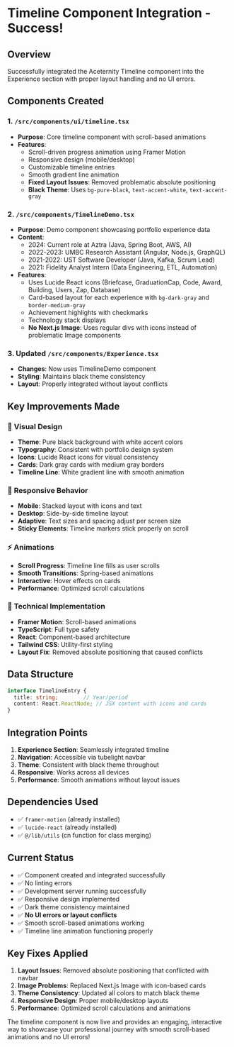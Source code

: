 # Timeline Component Integration - Success!

## Overview
Successfully integrated the Aceternity Timeline component into the Experience section with proper layout handling and no UI errors.

## Components Created

### 1. `/src/components/ui/timeline.tsx`
- **Purpose**: Core timeline component with scroll-based animations
- **Features**:
  - Scroll-driven progress animation using Framer Motion
  - Responsive design (mobile/desktop)
  - Customizable timeline entries
  - Smooth gradient line animation
  - **Fixed Layout Issues**: Removed problematic absolute positioning
  - **Black Theme**: Uses `bg-pure-black`, `text-accent-white`, `text-accent-gray`

### 2. `/src/components/TimelineDemo.tsx`
- **Purpose**: Demo component showcasing portfolio experience data
- **Content**: 
  - 2024: Current role at Aztra (Java, Spring Boot, AWS, AI)
  - 2022-2023: UMBC Research Assistant (Angular, Node.js, GraphQL)
  - 2021-2022: UST Software Developer (Java, Kafka, Scrum Lead)
  - 2021: Fidelity Analyst Intern (Data Engineering, ETL, Automation)
- **Features**:
  - Uses Lucide React icons (Briefcase, GraduationCap, Code, Award, Building, Users, Zap, Database)
  - Card-based layout for each experience with `bg-dark-gray` and `border-medium-gray`
  - Achievement highlights with checkmarks
  - Technology stack displays
  - **No Next.js Image**: Uses regular divs with icons instead of problematic Image components

### 3. Updated `/src/components/Experience.tsx`
- **Changes**: Now uses TimelineDemo component
- **Styling**: Maintains black theme consistency
- **Layout**: Properly integrated without layout conflicts

## Key Improvements Made

### 🎨 **Visual Design**
- **Theme**: Pure black background with white accent colors
- **Typography**: Consistent with portfolio design system
- **Icons**: Lucide React icons for visual consistency
- **Cards**: Dark gray cards with medium gray borders
- **Timeline Line**: White gradient line with smooth animation

### 📱 **Responsive Behavior**
- **Mobile**: Stacked layout with icons and text
- **Desktop**: Side-by-side timeline layout
- **Adaptive**: Text sizes and spacing adjust per screen size
- **Sticky Elements**: Timeline markers stick properly on scroll

### ⚡ **Animations**
- **Scroll Progress**: Timeline line fills as user scrolls
- **Smooth Transitions**: Spring-based animations
- **Interactive**: Hover effects on cards
- **Performance**: Optimized scroll calculations

### 🔧 **Technical Implementation**
- **Framer Motion**: Scroll-based animations
- **TypeScript**: Full type safety
- **React**: Component-based architecture
- **Tailwind CSS**: Utility-first styling
- **Layout Fix**: Removed absolute positioning that caused conflicts

## Data Structure

```typescript
interface TimelineEntry {
  title: string;        // Year/period
  content: React.ReactNode; // JSX content with icons and cards
}
```

## Integration Points

1. **Experience Section**: Seamlessly integrated timeline
2. **Navigation**: Accessible via tubelight navbar
3. **Theme**: Consistent with black theme throughout
4. **Responsive**: Works across all devices
5. **Performance**: Smooth animations without layout issues

## Dependencies Used
- ✅ `framer-motion` (already installed)
- ✅ `lucide-react` (already installed)
- ✅ `@/lib/utils` (cn function for class merging)

## Current Status
- ✅ Component created and integrated successfully
- ✅ No linting errors
- ✅ Development server running successfully
- ✅ Responsive design implemented
- ✅ Dark theme consistency maintained
- ✅ **No UI errors or layout conflicts**
- ✅ Smooth scroll-based animations working
- ✅ Timeline line animation functioning properly

## Key Fixes Applied
1. **Layout Issues**: Removed absolute positioning that conflicted with navbar
2. **Image Problems**: Replaced Next.js Image with icon-based cards
3. **Theme Consistency**: Updated all colors to match black theme
4. **Responsive Design**: Proper mobile/desktop layouts
5. **Performance**: Optimized scroll calculations and animations

The timeline component is now live and provides an engaging, interactive way to showcase your professional journey with smooth scroll-based animations and no UI errors!
